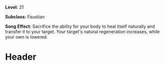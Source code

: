 <!-- TITLE: Spell: Cell Regeneration -->
<!-- SUBTITLE:  -->

**Level:** 21

**Subclass:** Faustian

**Song Effect:** Sacrifice the ability for your body to heal itself naturally and transfer it to your target.  Your target's natural regeneration increases, while your own is lowered.

# Header